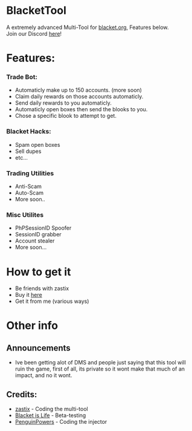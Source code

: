 # BlacketTool
A extremely advanced Multi-Tool for [blacket.org](https://beta.blacket.org/), Features below.<br>
Join our Discord [here](https://discord.gg/xxBtqPHSjW)!
# Features:
### Trade Bot:
- Automaticly make up to 150 accounts. (more soon)
- Claim daily rewards on those accounts automaticly.
- Send daily rewards to you automaticly.
- Automaticly open boxes then send the blooks to you.
- Chose a specific blook to attempt to get.
### Blacket Hacks:
- Spam open boxes
- Sell dupes
- etc...
### Trading Utilities
- Anti-Scam
- Auto-Scam
- More soon..
### Misc Utilites
- PhPSessionID Spoofer
- SessionID grabber
- Account stealer
- More soon...
# How to get it
- Be friends with zastix
- Buy it [here](https://discord.gg/xxBtqPHSjW)
- Get it from me (various ways)
# Other info
## Announcements
- Ive been getting alot of DMS and people just saying that this tool will ruin the game, first of all, its private so it wont make that much of an impact, and no it wont.
## Credits:
- [zastix](https://github.com/ZasticBradyn) - Coding the multi-tool
- [Blacket is Life](https://www.youtube.com/channel/UC_NHqSmXMtvzrA99euVvr9w) - Beta-testing
- [PenguinPowers](https://github.com/penguinblook/) - Coding the injector
